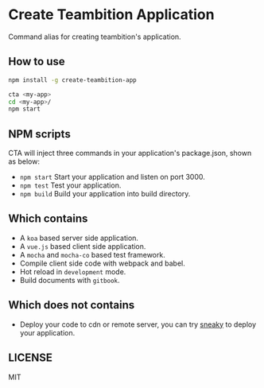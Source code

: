 # Create Teambition Application

Command alias for creating teambition's application.

## How to use

```bash
npm install -g create-teambition-app

cta <my-app>
cd <my-app>/
npm start
```

## NPM scripts

CTA will inject three commands in your application's package.json, shown as below:

* `npm start` Start your application and listen on port 3000.
* `npm test` Test your application.
* `npm build` Build your application into build directory.

## Which contains

* A `koa` based server side application.
* A `vue.js` based client side application.
* A `mocha` and `mocha-co` based test framework.
* Compile client side code with webpack and babel.
* Hot reload in `development` mode.
* Build documents with `gitbook`.

## Which does not contains

* Deploy your code to cdn or remote server, you can try [sneaky](https://github.com/teambition/sneaky) to deploy your application.

## LICENSE

MIT
